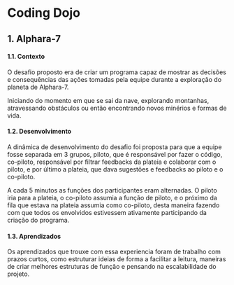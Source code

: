 # Coding Dojo

## 1. Alphara-7

#### 1.1. Contexto

O desafio proposto era de criar um programa capaz de mostrar as decisões e consequências das ações tomadas pela equipe durante a exploração do planeta de Alphara-7. 

Iniciando do momento em que se sai da nave, explorando montanhas, atravessando obstáculos ou então encontrando novos minérios e formas de vida.

#### 1.2. Desenvolvimento

A dinâmica de desenvolvimento do desafio foi proposta para que a equipe fosse separada em 3 grupos, piloto, que é responsável por fazer o código, co-piloto, responsável por filtrar feedbacks da plateia e colaborar com o piloto, e por último a plateia, que dava sugestões e feedbacks ao piloto e o co-piloto.

A cada 5 minutos as funções dos participantes eram alternadas. O piloto iria para a plateia, o co-piloto assumia a função de piloto, e o próximo da fila que estava na plateia assumia como co-piloto, desta maneira fazendo com que todos os envolvidos estivessem ativamente participando da criação do programa.


#### 1.3. Aprendizados

Os aprendizados que trouxe com essa experiencia foram de trabalho com prazos curtos, como estruturar ideias de forma a facilitar a leitura, maneiras de criar melhores estruturas de função e pensando na escalabilidade do projeto.
